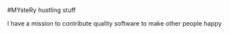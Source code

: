 #MYsteRy hustling stuff

I have a mission to contribute quality software to make other people happy
